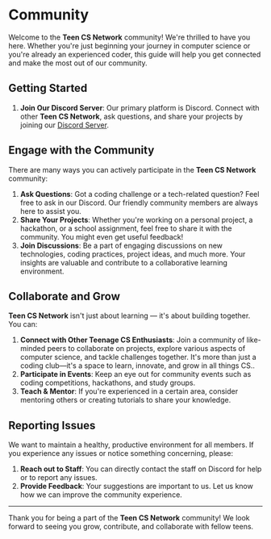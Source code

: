 # Community

Welcome to the **Teen CS Network** community! We're thrilled to have you here. Whether you're just beginning your journey in computer science or you're already an experienced coder, this guide will help you get connected and make the most out of our community.

## Getting Started

1. **Join Our Discord Server**: Our primary platform is Discord. Connect with other **Teen CS Network**, ask questions, and share your projects by joining our [Discord Server](https://discord.gg/rXuh7MxcX2).

## Engage with the Community

There are many ways you can actively participate in the **Teen CS Network** community:

1. **Ask Questions**: Got a coding challenge or a tech-related question? Feel free to ask in our Discord. Our friendly community members are always here to assist you.
2. **Share Your Projects**: Whether you're working on a personal project, a hackathon, or a school assignment, feel free to share it with the community. You might even get useful feedback!
3. **Join Discussions**: Be a part of engaging discussions on new technologies, coding practices, project ideas, and much more. Your insights are valuable and contribute to a collaborative learning environment.

## Collaborate and Grow

**Teen CS Network** isn't just about learning — it's about building together. You can:

1. **Connect with Other Teenage CS Enthusiasts**: Join a community of like-minded peers to collaborate on projects, explore various aspects of computer science, and tackle challenges together. It's more than just a coding club—it's a space to learn, innovate, and grow in all things CS..
2. **Participate in Events**: Keep an eye out for community events such as coding competitions, hackathons, and study groups.
3. **Teach & Mentor**: If you're experienced in a certain area, consider mentoring others or creating tutorials to share your knowledge.

## Reporting Issues

We want to maintain a healthy, productive environment for all members. If you experience any issues or notice something concerning, please:

1. **Reach out to Staff**: You can directly contact the staff on Discord for help or to report any issues.
2. **Provide Feedback**: Your suggestions are important to us. Let us know how we can improve the community experience.

---

Thank you for being a part of the **Teen CS Network** community! We look forward to seeing you grow, contribute, and collaborate with fellow teens.
